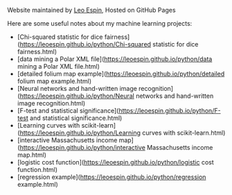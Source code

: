 Website maintained by [Leo Espin](https://github.com/leoEspin), Hosted on GitHub Pages

Here are some useful notes about my machine learning projects:
* [Chi-squared statistic for dice fairness](https://leoespin.github.io/python/Chi-squared statistic for dice fairness.html)
* [data mining a Polar XML file](https://leoespin.github.io/python/data mining a Polar XML file.html)
* [detailed folium map example](https://leoespin.github.io/python/detailed folium map example.html)
* [Neural networks and hand-written image recognition](https://leoespin.github.io/python/Neural networks and hand-written image recognition.html)
* [F-test and statistical significance](https://leoespin.github.io/python/F-test and statistical significance.html)
* [Learning curves with scikit-learn](https://leoespin.github.io/python/Learning curves with scikit-learn.html)
* [interactive Massachusetts income map](https://leoespin.github.io/python/interactive Massachusetts income map.html)
* [logistic cost function](https://leoespin.github.io/python/logistic cost function.html)
* [regression example](https://leoespin.github.io/python/regression example.html)
